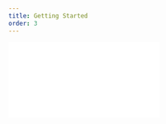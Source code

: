 ```yaml
---
title: Getting Started
order: 3
---
```


<embed src="@/docs/manual/introduction/getting-started.zh.md"></embed>
